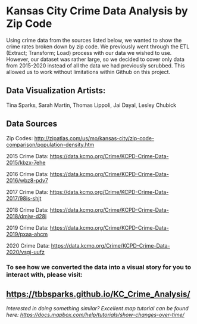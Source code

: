 # Kansas City Crime Data Analysis by Zip Code
Using crime data from the sources listed below, we wanted to show the crime rates broken down by zip code.  We previously went through the ETL (Extract; Transform; Load) process with our data we wished to use.  However, our dataset was rather large, so we decided to cover only data from 2015-2020 instead of all the data we had previously scrubbed. This allowed us to work without limitations within Github on this project.  

## Data Visualization Artists:
Tina Sparks, Sarah Martin, Thomas Lippoli, Jai Dayal, Lesley Chubick

## Data Sources

Zip Codes: http://zipatlas.com/us/mo/kansas-city/zip-code-comparison/population-density.htm

2015 Crime Data: https://data.kcmo.org/Crime/KCPD-Crime-Data-2015/kbzx-7ehe

2016 Crime Data: https://data.kcmo.org/Crime/KCPD-Crime-Data-2016/wbz8-pdv7

2017 Crime Data: https://data.kcmo.org/Crime/KCPD-Crime-Data-2017/98is-shjt

2018 Crime Data: https://data.kcmo.org/Crime/KCPD-Crime-Data-2018/dmjw-d28i

2019 Crime Data: https://data.kcmo.org/Crime/KCPD-Crime-Data-2019/pxaa-ahcm

2020 Crime Data: https://data.kcmo.org/Crime/KCPD-Crime-Data-2020/vsgj-uufz


### To see how we converted the data into a visual story for you to interact with, please visit:
## https://tbbsparks.github.io/KC_Crime_Analysis/


*Interested in doing something similar?  Excellent map tutorial can be found here: https://docs.mapbox.com/help/tutorials/show-changes-over-time/*

